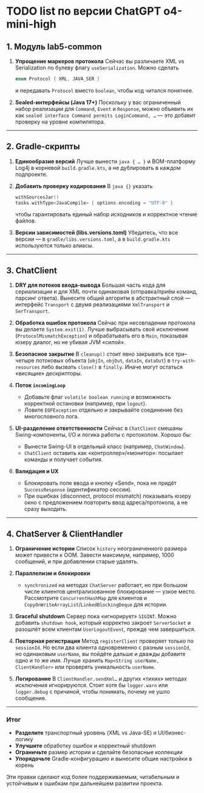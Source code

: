 # TODO list по версии ChatGPT o4-mini-high

## 1. Модуль **lab5-common**

1. **Упрощение маркеров протокола**
   Сейчас вы различаете XML vs Serialization по булеву флагу `useSerialization`. Можно сделать

   ```java
   enum Protocol { XML, JAVA_SER }
   ```

   и передавать `Protocol` вместо `boolean`, чтобы код читался понятнее.

3. **Sealed-интерфейсы (Java 17+)**
   Поскольку у вас ограниченный набор реализации для `Command`, `Event` и `Response`, можно объявить их как `sealed interface Command permits LoginCommand, …` — это добавит проверку на уровне компилятора.

---

## 2. **Gradle-скрипты**

1. **Единообразие версий**
   Лучше вынести `java { … }` и BOM-платформу Log4j в корневой `build.gradle.kts`, а не дублировать в каждом подпроекте.

2. **Добавить проверку кодирования**
   В `java {}` указать

   ```kotlin
   withSourcesJar()
   tasks.withType<JavaCompile> { options.encoding = "UTF-8" }
   ```

   чтобы гарантировать единый набор исходников и корректное чтение файлов.

3. **Версии зависимостей (libs.versions.toml)**
   Убедитесь, что все версии — в `gradle/libs.versions.toml`, а в `build.gradle.kts` используются только алиасы.

---

## 3. **ChatClient**

1. **DRY для потоков ввода-вывода**
   Большая часть кода для сериализации и для XML почти одинаковая (отправка/приём команд, парсинг ответа). Вынесите общий алгоритм в абстрактный слой — интерфейс `Transport` с двумя реализациями `XmlTransport` и `SerTransport`.

2. **Обработка ошибок протокола**
   Сейчас при несовпадении протокола вы делаете `System.exit(1)`. Лучше выбрасывать своё исключение (`ProtocolMismatchException`) и обрабатывать его в `Main`, показывая юзеру диалог, но не убивая JVM «силой».

3. **Безопасное закрытие**
   В `cleanup()` стоит явно закрывать все три–четыре потоковых объекта (`objIn`, `objOut`, `dataIn`, `dataOut`) в `try-with-resources` либо вызвать `close()` в `finally`. Иначе могут остаться «висящие» дескрипторы.

4. **Поток `incomingLoop`**

   * Добавьте флаг `volatile boolean running` и возможность корректной остановки (например, при `logout`).
   * Ловите `EOFException` отдельно и закрывайте соединение без многословного лога.

5. **UI-разделение ответственности**
   Сейчас в `ChatClient` смешаны Swing-компоненты, I/O и логика работы с протоколом. Хорошо бы:

   * Вынести Swing-UI в отдельный класс (например, `ChatWindow`).
   * `ChatClient` оставить как «контроллер»/«монитор»: посылает команды и получает события.

6. **Валидация и UX**

   * Блокировать поле ввода и кнопку «Send», пока не придёт `SuccessResponse` (идентификатор сессии).
   * При ошибках (disconnect, protocol mismatch) показывать юзеру окно с предложением повторить ввод адреса/протокола, а не сразу выходить.

---

## 4. **ChatServer & ClientHandler**

1. **Ограничение истории**
   Список `history` неограниченного размера может привести к OOM. Завести максимум, например, 1000 сообщений, и при добавлении старые удалять.

2. **Параллелизм и блокировки**

   * `synchronized` на методах `ChatServer` работает, но при большом числе клиентов централизованное блокирование — узкое место. Рассмотрите `ConcurrentHashMap` для клиентов и `CopyOnWriteArrayList`/`LinkedBlockingDeque` для истории.

3. **Graceful shutdown**
   Сервер пока «игнорирует» `SIGINT`. Можно добавить `shutdown hook`, который корректно закроет `ServerSocket` и разошлёт всем клиентам `UserLogoutEvent`, прежде чем завершиться.

4. **Повторная регистрация**
   Метод `registerClient` проверяет только по `sessionId`. Но если два клиента одновременно с разным `sessionId`, но одинаковым `userName`, вы пойдёте дальше и дважды добавите одно и то же имя. Лучше хранить `Map<String userName, ClientHandler>` или проверять уникальность `userName`.

5. **Логирование**
   В `ClientHandler.sendXml…` и других «тихих» методах исключения игнорируются. Стоит хотя бы `logger.warn` или `logger.debug` с причиной, чтобы понимать, почему не ушло сообщение.

---

### Итог

* **Разделите** транспортный уровень (XML vs Java-SE) и UI/бизнес-логику
* **Улучшите** обработку ошибок и корректный shutdown
* **Ограничьте** размер истории и сделайте безопасные коллекции
* **Упорядочьте** Gradle-конфигурацию и вынесите общие настройки в корень

Эти правки сделают код более поддерживаемым, читабельным и устойчивым к ошибкам при дальнейшем развитии проекта.
